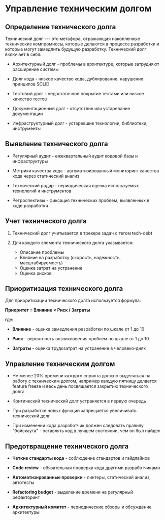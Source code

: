 # Управление техническим долгом

## Определение технического долга

Технический долг --- это метафора, отражающая накопленные технические компромиссы, которые делаются в процессе разработки и которые могут замедлить будущую разработку. Технический долг включает в себя:

- Архитектурный долг - проблемы в архитектуре, которые затрудняют расширение системы

- Долг кода - низкое качество кода, дублирование, нарушение принципов SOLID

- Тестовый долг - недостаточное покрытие тестами или низкое качество тестов

- Документационный долг - отсутствие или устаревание документации

- Инфраструктурный долг - устаревшие технологии, библиотеки, инструменты

## Выявление технического долга

- Регулярный аудит - ежеквартальный аудит кодовой базы и инфраструктуры

- Метрики качества кода - автоматизированный мониторинг качества кода через статический анализ

- Технический радар - периодическая оценка используемых технологий и инструментов

- Ретроспективы - фиксация технических проблем, выявленных в ходе разработки

## Учет технического долга

1. Технический долг учитывается в трекере задач с тегом tech-debt

2. Для каждого элемента технического долга указывается:
   - Описание проблемы
   - Влияние на разработку (скорость, надежность, масштабируемость)
   - Оценка затрат на устранение
   - Оценка рисков

## Приоритизация технического долга

Для приоритизации технического долга используется формула:

**Приоритет = Влияние × Риск / Затраты**

где:

- **Влияние** - оценка замедления разработки по шкале от 1 до 10

- **Риск** - вероятность возникновения проблем по шкале от 1 до 10

- **Затраты** - оценка трудозатрат на устранение в человеко-днях

## Управление техническим долгом

- Не менее 20% времени каждого спринта должно выделяться на работу с техническим долгом, например каждую пятницу делается feature freeze и весь день посвящается закрытию технического долга

- Критический технический долг устраняется в первую очередь

- При разработке новых функций запрещается увеличивать технический долг

- При изменении кода разработчик должен следовать правилу \"бойскаута\" - оставлять код в лучшем состоянии, чем он был найден

## Предотвращение технического долга

- **Четкие стандарты кода** - соблюдение стандартов и гайдлайнов

- **Code review** - обязательная проверка кода другими разработчиками

- **Автоматизированные проверки** - линтеры, статический анализ, автотесты

- **Refactoring budget** - выделение времени на регулярный рефакторинг

- **Архитектурный комитет** - периодические обзоры и обсуждение архитектуры
